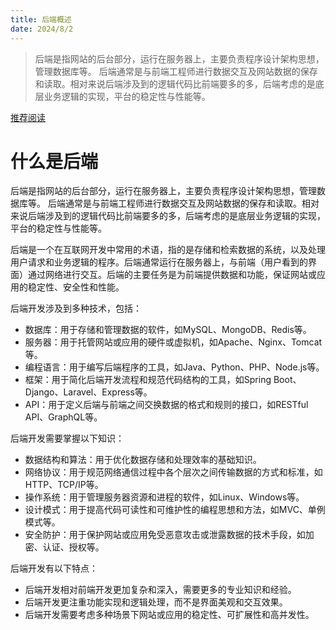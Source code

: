 ```yaml
---
title: 后端概述
date: 2024/8/2
---
```

> 后端是指网站的后台部分，运行在服务器上，主要负责程序设计架构思想，管理数据库等。 后端通常是与前端工程师进行数据交互及网站数据的保存和读取。相对来说后端涉及到的逻辑代码比前端要多的多，后端考虑的是底层业务逻辑的实现，平台的稳定性与性能等。

[推荐阅读](https://medium.com/@paulswail/back-end-primer-for-front-end-web-developers-80339b5b5c3a)
# 什么是后端
后端是指网站的后台部分，运行在服务器上，主要负责程序设计架构思想，管理数据库等。 后端通常是与前端工程师进行数据交互及网站数据的保存和读取。相对来说后端涉及到的逻辑代码比前端要多的多，后端考虑的是底层业务逻辑的实现，平台的稳定性与性能等。

后端是一个在互联网开发中常用的术语，指的是存储和检索数据的系统，以及处理用户请求和业务逻辑的程序。后端通常运行在服务器上，与前端（用户看到的界面）通过网络进行交互。后端的主要任务是为前端提供数据和功能，保证网站或应用的稳定性、安全性和性能。

后端开发涉及到多种技术，包括：
- 数据库：用于存储和管理数据的软件，如MySQL、MongoDB、Redis等。
- 服务器：用于托管网站或应用的硬件或虚拟机，如Apache、Nginx、Tomcat等。
- 编程语言：用于编写后端程序的工具，如Java、Python、PHP、Node.js等。
- 框架：用于简化后端开发流程和规范代码结构的工具，如Spring Boot、Django、Laravel、Express等。
- API：用于定义后端与前端之间交换数据的格式和规则的接口，如RESTful API、GraphQL等。

后端开发需要掌握以下知识：
- 数据结构和算法：用于优化数据存储和处理效率的基础知识。
- 网络协议：用于规范网络通信过程中各个层次之间传输数据的方式和标准，如HTTP、TCP/IP等。
- 操作系统：用于管理服务器资源和进程的软件，如Linux、Windows等。
- 设计模式：用于提高代码可读性和可维护性的编程思想和方法，如MVC、单例模式等。
- 安全防护：用于保护网站或应用免受恶意攻击或泄露数据的技术手段，如加密、认证、授权等。

后端开发有以下特点：
- 后端开发相对前端开发更加复杂和深入，需要更多的专业知识和经验。
- 后端开发更注重功能实现和逻辑处理，而不是界面美观和交互效果。
- 后端开发需要考虑多种场景下网站或应用的稳定性、可扩展性和高并发性。

